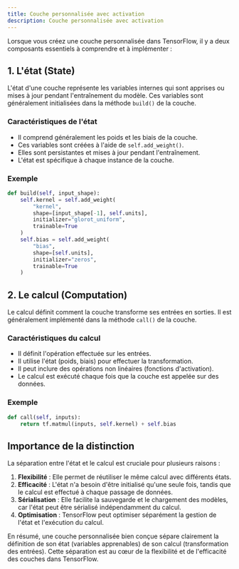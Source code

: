 ```yaml
---
title: Couche personnalisée avec activation
description: Couche personnalisée avec activation
---
```


Lorsque vous créez une couche personnalisée dans TensorFlow, il y a deux composants essentiels à comprendre et à implémenter :

## 1. L'état (State)

L'état d'une couche représente les variables internes qui sont apprises ou mises à jour pendant l'entraînement du modèle. Ces variables sont généralement initialisées dans la méthode `build()` de la couche.

### Caractéristiques de l'état 

- Il comprend généralement les poids et les biais de la couche.
- Ces variables sont créées à l'aide de `self.add_weight()`.
- Elles sont persistantes et mises à jour pendant l'entraînement.
- L'état est spécifique à chaque instance de la couche.

### Exemple 

```python
def build(self, input_shape):
    self.kernel = self.add_weight(
        "kernel",
        shape=[input_shape[-1], self.units],
        initializer="glorot_uniform",
        trainable=True
    )
    self.bias = self.add_weight(
        "bias",
        shape=[self.units],
        initializer="zeros",
        trainable=True
    )

```

## 2. Le calcul (Computation)

Le calcul définit comment la couche transforme ses entrées en sorties. Il est généralement implémenté dans la méthode `call()` de la couche.

### Caractéristiques du calcul 

- Il définit l'opération effectuée sur les entrées.
- Il utilise l'état (poids, biais) pour effectuer la transformation.
- Il peut inclure des opérations non linéaires (fonctions d'activation).
- Le calcul est exécuté chaque fois que la couche est appelée sur des données.

### Exemple 

```python
def call(self, inputs):
    return tf.matmul(inputs, self.kernel) + self.bias

```

## Importance de la distinction

La séparation entre l'état et le calcul est cruciale pour plusieurs raisons :

1. **Flexibilité** : Elle permet de réutiliser le même calcul avec différents états.
2. **Efficacité** : L'état n'a besoin d'être initialisé qu'une seule fois, tandis que le calcul est effectué à chaque passage de données.
3. **Sérialisation** : Elle facilite la sauvegarde et le chargement des modèles, car l'état peut être sérialisé indépendamment du calcul.
4. **Optimisation** : TensorFlow peut optimiser séparément la gestion de l'état et l'exécution du calcul.

En résumé, une couche personnalisée bien conçue sépare clairement la définition de son état (variables apprenables) de son calcul (transformation des entrées). Cette séparation est au cœur de la flexibilité et de l'efficacité des couches dans TensorFlow.